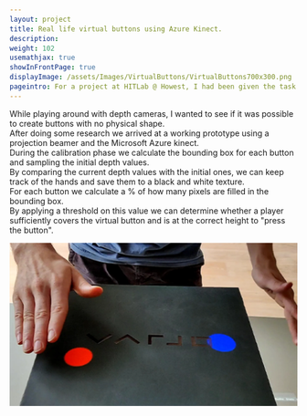 ```yaml
---
layout: project
title: Real life virtual buttons using Azure Kinect.
description: 
weight: 102
usemathjax: true
showInFrontPage: true
displayImage: /assets/Images/VirtualButtons/VirtualButtons700x300.png
pageintro: For a project at HITLab @ Howest, I had been given the task to create a game to help visually impaired children train their vision.
---
```


While playing around with depth cameras, I wanted to see if it was possible to create buttons with no physical shape.  
After doing some research we arrived at a working prototype using a projection beamer and the Microsoft Azure kinect.  
During the calibration phase we calculate the bounding box for each button and sampling the initial depth values.  
By comparing the current depth values with the initial ones, we can keep track of the hands and save them to a black and white texture.   
For each button we calculate a % of how many pixels are filled in the bounding box.  
By applying a threshold on this value we can determine whether a player sufficiently covers the virtual button and is at the correct height to "press the button".

<div class="row">
        <div class="col-lg-6">
            <img class="img-fluid rounded mb-4" src="/assets/Images/VirtualButtons/buttons1900x1080.webp" alt="">
        </div>
    </div>